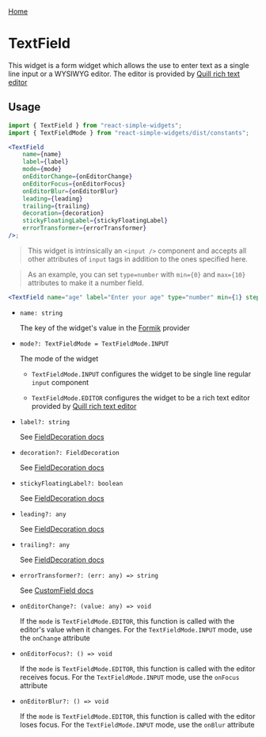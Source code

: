 [Home](../../../README.md)

# TextField

This widget is a form widget which allows the use to enter text as a single line input or a
WYSIWYG editor. The editor is provided by [Quill rich text editor](https://quilljs.com/)

## Usage

```jsx
import { TextField } from "react-simple-widgets";
import { TextFieldMode } from "react-simple-widgets/dist/constants";

<TextField
    name={name}
    label={label}
    mode={mode}
    onEditorChange={onEditorChange}
    onEditorFocus={onEditorFocus}
    onEditorBlur={onEditorBlur}
    leading={leading}
    trailing={trailing}
    decoration={decoration}
    stickyFloatingLabel={stickyFloatingLabel}
    errorTransformer={errorTransformer}
/>;
```

> This widget is intrinsically an `<input />` component and accepts all other attributes of
> `input` tags in addition to the ones specified here.

> As an example, you can set `type=number` with `min={0}` and `max={10}` attributes to make it a
> number field.

```jsx
<TextField name="age" label="Enter your age" type="number" min={1} step={1} />
```

-   `name: string`

    The key of the widget's value in the [Formik](https://jaredpalmer.com/formik/) provider

-   `mode?: TextFieldMode = TextFieldMode.INPUT`

    The mode of the widget

    -   `TextFieldMode.INPUT` configures the widget to be single line regular `input` component

    -   `TextFieldMode.EDITOR` configures the widget to be a rich text editor provided by
        [Quill rich text editor](https://quilljs.com/)

-   `label?: string`

    See [FieldDecoration docs](../field-decoration/field-decoration-usage.md)

-   `decoration?: FieldDecoration`

    See [FieldDecoration docs](../field-decoration/field-decoration-usage.md)

-   `stickyFloatingLabel?: boolean`

    See [FieldDecoration docs](../field-decoration/field-decoration-usage.md)

-   `leading?: any`

    See [FieldDecoration docs](../field-decoration/field-decoration-usage.md)

-   `trailing?: any`

    See [FieldDecoration docs](../field-decoration/field-decoration-usage.md)

-   `errorTransformer?: (err: any) => string`

    See [CustomField docs](../custom-field/custom-field-usage.md)

-   `onEditorChange?: (value: any) => void`

    If the `mode` is `TextFieldMode.EDITOR`, this function is called with the editor's value when it
    changes. For the `TextFieldMode.INPUT` mode, use the `onChange` attribute

-   `onEditorFocus?: () => void`

    If the `mode` is `TextFieldMode.EDITOR`, this function is called with the editor receives focus.
    For the `TextFieldMode.INPUT` mode, use the `onFocus` attribute

-   `onEditorBlur?: () => void`

    If the `mode` is `TextFieldMode.EDITOR`, this function is called with the editor loses focus.
    For the `TextFieldMode.INPUT` mode, use the `onBlur` attribute
